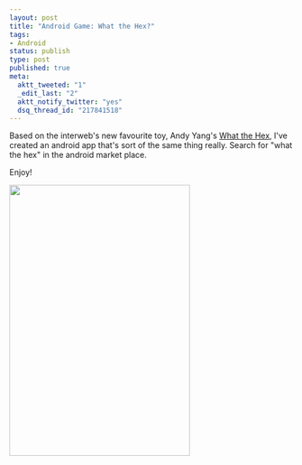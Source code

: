 ```yaml
--- 
layout: post
title: "Android Game: What the Hex?"
tags: 
- Android
status: publish
type: post
published: true
meta: 
  aktt_tweeted: "1"
  _edit_last: "2"
  aktt_notify_twitter: "yes"
  dsq_thread_id: "217841518"
---
```

Based on the interweb's new favourite toy, Andy Yang's <a href="http://yizzle.com/whatthehex/">What the Hex</a>, I've created an android app that's sort of the same thing really. Search for "what the hex" in the android market place.

Enjoy!

<p class=alignc><img class="aligncenter size-full wp-image-442" title="Screenshot" src="http://www.craig-russell.co.uk/wp-content/uploads/2010/05/Screenshot.png" alt="" width="320" height="480" /></p>
